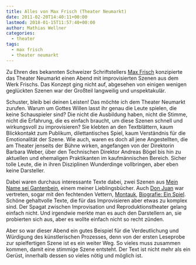 ```yaml
---
title: Alles von Max Frisch (Theater Neumarkt)
date: 2011-02-20T14:40:11+00:00
lastmod: 2018-01-15T11:57:40+00:00
author: Mathias Wellner
categories:
  - theater
tags:
  - max frisch
  - theater neumarkt
---
```

Zu Ehren des bekannten Schweizer Schriftstellers [Max Frisch](http://de.wikipedia.org/wiki/Max_Frisch) konzipierte das Theater Neumarkt einen Abend mit improvisierten Szenen aus dem Werk Frischs. Das Konzept ging nicht auf, abgesehen von einigen wenigen geglückten Szenen war der Großteil langweilig und unspektakulär. 

Schuster, bleib bei deinen Leisten! Das möchte ich dem Theater Neumarkt zurufen. Warum um Gottes Willen lasst ihr genau die Leute spielen, die keine Schauspieler sind? Die nicht die Ausbildung haben, nicht die Stimme, nicht die Erfahrung, die es einfach braucht, um diese Szenen schnell und wirkungsvoll zu improvisieren? Sie klebten an den Textblättern, kaum Blickkontakt zum Publikum, dilettantisches Spiel, kaum Verständnis für die Emotionalität der Szene. Wie auch, waren es doch all jene Angestellten, die am Theater jenseits der Bühne wirken, angefangen von der Direktorin Barbara Weber, über den Technischen Direktor Andreas Bögel bis hin zu aktuellen und ehemaligen Praktikanten im kaufmännischen Bereich. Sicher tolle Leute, die in ihren Disziplinen Wunderdinge vollbringen, aber eben keine Darsteller. 

Dabei waren durchaus interessante Texte dabei, zwei Szenen aus [Mein Name sei Gantenbein](http://de.wikipedia.org/wiki/Mein_Name_sei_Gantenbein), einem meiner Lieblingsbücher. Auch [Don Juan](http://de.wikipedia.org/wiki/Don_Juan_oder_Die_Liebe_zur_Geometrie) war vertreten, sogar mit den fechtenden Vettern, [Montauk](http://de.wikipedia.org/wiki/Montauk_%28Erz%C3%A4hlung%29), [Biografie: Ein Spiel](http://de.wikipedia.org/wiki/Biografie:_Ein_Spiel). Schöne gehaltvolle Texte, die für das Improvisieren aber etwas zu komplex sind. Der Spagat zwischen Improvisation und Reproduktionstheater gelang einfach nicht. Und irgendwie merkte man es auch den Darstellern an, sie probierten sich aus, aber es wollte einfach nicht so recht zünden. 

Aber so war dieser Abend ein gutes Beispiel für die Verdeutlichung und Würdigung des künstlerischen Prozesses, denn von der ersten Leseprobe zur spielfertigen Szene ist es ein weiter Weg. So vieles muss zusammen kommen, damit eine stimmige Szene entsteht. Der Text ist nicht mehr als ein Gerüst, innerhalb dessen so vieles nötig und möglich ist.